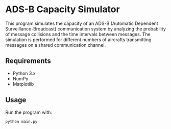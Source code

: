 # ADS-B Capacity Simulator

This program simulates the capacity of an ADS-B (Automatic Dependent Surveillance-Broadcast) communication system by analyzing the probability of message collisions and the time intervals between messages. The simulation is performed for different numbers of aircrafts transmitting messages on a shared communication channel.

## Requirements

- Python 3.x
- NumPy
- Matplotlib

## Usage

Run the program with:

```
python main.py
```
